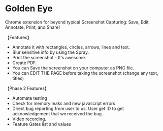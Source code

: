 # <b>Golden Eye</b>

Chrome extension for beyond typical Screenshot Capturing: Save,
Edit, Annotate, Print, and Share!

【Features】
* Annotate it with rectangles, circles, arrows, lines and text.
* Blur sensitive info by using the Spray.
* Print the screenshot - It's awesome.
* Create PDF.
* You can Save the screenshot on your computer as PNG file.
* You can EDIT THE PAGE before taking the screenshot (change any
text, titles)

【Phase 2 Features】
* Automate testing
* Check for memory leaks and new javascript errors
* Direct bug reporting from user to us. User get ID to get acknowledgement that we received the bug.
* Video recording.
* Feature Gates list and values

